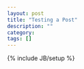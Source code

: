```yaml
---
layout: post
title: "Testing a Post"
description: ""
category: 
tags: []
---
```

{% include JB/setup %}
